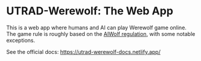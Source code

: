 # UTRAD-Werewolf: The Web App

This is a web app where humans and AI can play Werewolf game online. The game rule is roughly based on the [AIWolf regulation](http://aiwolf.org/en/aiwolf_contest), with some notable exceptions.

See the official docs: https://utrad-werewolf-docs.netlify.app/
